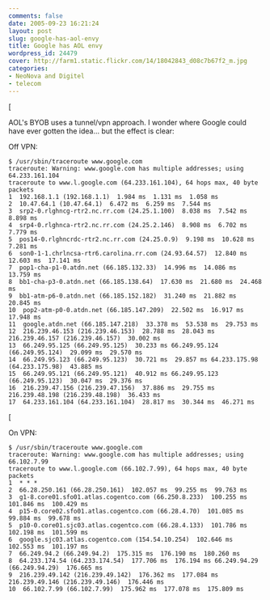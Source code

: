 ```yaml
---
comments: false
date: 2005-09-23 16:21:24
layout: post
slug: google-has-aol-envy
title: Google has AOL envy
wordpress_id: 24479
cover: http://farm1.static.flickr.com/14/18042843_d08c7b67f2_m.jpg
categories:
- NeoNova and Digitel
- telecom
---
```


[

AOL's BYOB uses a tunnel/vpn approach.  I wonder where Google could have ever gotten the idea... but the effect is clear:

Off VPN:

    $ /usr/sbin/traceroute www.google.com
    traceroute: Warning: www.google.com has multiple addresses; using 64.233.161.104
    traceroute to www.l.google.com (64.233.161.104), 64 hops max, 40 byte packets
    1  192.168.1.1 (192.168.1.1)  1.984 ms  1.131 ms  1.058 ms
    2  10.47.64.1 (10.47.64.1)  6.472 ms  6.259 ms  7.544 ms
    3  srp2-0.rlghncg-rtr2.nc.rr.com (24.25.1.100)  8.038 ms  7.542 ms  8.898 ms
    4  srp4-0.rlghnca-rtr2.nc.rr.com (24.25.2.146)  8.908 ms  6.702 ms  7.779 ms
    5  pos14-0.rlghncrdc-rtr2.nc.rr.com (24.25.0.9)  9.198 ms  10.628 ms  7.281 ms
    6  son0-1-1.chrlncsa-rtr6.carolina.rr.com (24.93.64.57)  12.840 ms  12.603 ms  17.141 ms
    7  pop1-cha-p1-0.atdn.net (66.185.132.33)  14.996 ms  14.086 ms  13.759 ms
    8  bb1-cha-p3-0.atdn.net (66.185.138.64)  17.630 ms  21.680 ms  24.468 ms
    9  bb1-atm-p6-0.atdn.net (66.185.152.182)  31.240 ms  21.882 ms  20.845 ms
    10  pop2-atm-p0-0.atdn.net (66.185.147.209)  22.502 ms  16.917 ms  17.948 ms
    11  google.atdn.net (66.185.147.218)  33.378 ms  53.538 ms  29.753 ms
    12  216.239.46.153 (216.239.46.153)  28.788 ms  28.043 ms 216.239.46.157 (216.239.46.157)  30.002 ms
    13  66.249.95.125 (66.249.95.125)  30.233 ms 66.249.95.124 (66.249.95.124)  29.099 ms  29.570 ms
    14  66.249.95.123 (66.249.95.123)  30.721 ms  29.857 ms 64.233.175.98 (64.233.175.98)  43.885 ms
    15  66.249.95.121 (66.249.95.121)  40.912 ms 66.249.95.123 (66.249.95.123)  30.047 ms  29.376 ms
    16  216.239.47.156 (216.239.47.156)  37.886 ms  29.755 ms 216.239.48.198 (216.239.48.198)  36.433 ms
    17  64.233.161.104 (64.233.161.104)  28.817 ms  30.344 ms  46.271 ms

[
  

On VPN:
  
    $ /usr/sbin/traceroute www.google.com
    traceroute: Warning: www.google.com has multiple addresses; using 66.102.7.99
    traceroute to www.l.google.com (66.102.7.99), 64 hops max, 40 byte packets
    1  * * *
    2  66.28.250.161 (66.28.250.161)  102.057 ms  99.255 ms  99.763 ms
    3  g1-8.core01.sfo01.atlas.cogentco.com (66.250.8.233)  100.255 ms  101.846 ms  100.429 ms
    4  p15-0.core02.sfo01.atlas.cogentco.com (66.28.4.70)  101.085 ms  99.884 ms  99.678 ms
    5  p10-0.core01.sjc03.atlas.cogentco.com (66.28.4.133)  101.786 ms  102.198 ms  101.599 ms
    6  google.sjc03.atlas.cogentco.com (154.54.10.254)  102.646 ms  102.553 ms  101.197 ms
    7  66.249.94.2 (66.249.94.2)  175.315 ms  176.190 ms  180.260 ms
    8  64.233.174.54 (64.233.174.54)  177.706 ms  176.194 ms 66.249.94.29 (66.249.94.29)  176.665 ms
    9  216.239.49.142 (216.239.49.142)  176.362 ms  177.084 ms 216.239.49.146 (216.239.49.146)  176.446 ms
    10  66.102.7.99 (66.102.7.99)  175.962 ms  177.078 ms  175.809 ms

